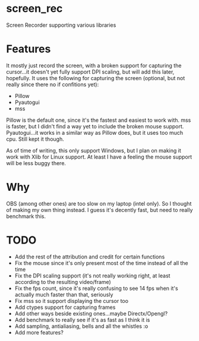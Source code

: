 # screen_rec
Screen Recorder supporting various libraries

# Features

It mostly just record the screen, with a broken support for capturing the cursor...it doesn't yet fully support DPI scaling, but will add this later, hopefully.
It uses the following for capturing the screen (optional, but not really since there no if confitions yet):
- Pillow
- Pyautogui
- mss

Pillow is the default one, since it's the fastest and easiest to work with. mss is faster, but I didn't find a way yet to include the broken mouse support. Pyautogui...it works in a similar way as Pillow does, but it uses too much cpu. Still kept it though.

As of time of writing, this only support Windows, but I plan on making it work with Xlib for Linux support. At least I have a feeling the mouse support will be less buggy there.
# Why

OBS (among other ones) are too slow on my laptop (intel only). So I thought of making my own thing instead. I guess it's decently fast, but need to really benchmark this.

# TODO
- Add the rest of the attribution and credit for certain functions
- Fix the mouse since it's only present most of the time instead of all the time
- Fix the DPI scaling support (it's not really working right, at least according to the resulting video/frame)
- Fix the fps count, since it's really confusing to see 14 fps when it's actually much faster than that, seriously
- Fix mss so it support displaying the cursor too
- Add ctypes support for capturing frames
- Add other ways beside existing ones...maybe Directx/Opengl?
- Add benchmark to really see if it's as fast as I think it is
- Add sampling, antialiasing, bells and all the whistles :o
- Add more features?
